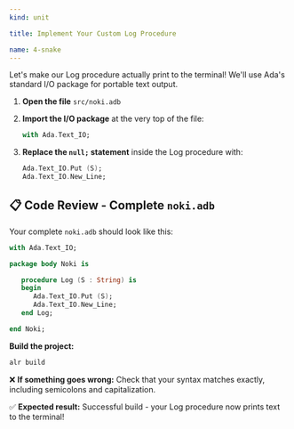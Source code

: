 ```yaml
---
kind: unit

title: Implement Your Custom Log Procedure

name: 4-snake
---
```


Let's make our Log procedure actually print to the terminal! We'll use Ada's standard I/O package for portable text output.

1. **Open the file** `src/noki.adb`

2. **Import the I/O package** at the very top of the file:
   ```ada
   with Ada.Text_IO;
   ```

3. **Replace the `null;` statement** inside the Log procedure with:
   ```ada
   Ada.Text_IO.Put (S);
   Ada.Text_IO.New_Line;
   ```

## 📋 **Code Review - Complete `noki.adb`**

Your complete `noki.adb` should look like this:

```ada
with Ada.Text_IO;

package body Noki is

   procedure Log (S : String) is
   begin
      Ada.Text_IO.Put (S);
      Ada.Text_IO.New_Line;
   end Log;

end Noki;
```

**Build the project:**
```bash
alr build
```

❌ **If something goes wrong:** Check that your syntax matches exactly, including semicolons and capitalization.

✅ **Expected result:** Successful build - your Log procedure now prints text to the terminal!
